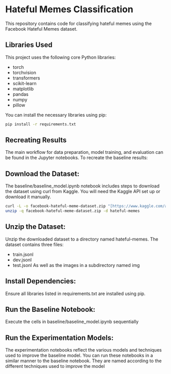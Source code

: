 # Hateful Memes Classification

This repository contains code for classifying hateful memes using the Facebook Hateful Memes dataset.

## Libraries Used

This project uses the following core Python libraries:

* torch
* torchvision
* transformers
* scikit-learn
* matplotlib
* pandas
* numpy
* pillow

You can install the necessary libraries using pip:
```bash
pip install -r requirements.txt
```
## Recreating Results
The main workflow for data preparation, model training, and evaluation can be found in the Jupyter notebooks. To recreate the baseline results:

## Download the Dataset: 
The baseline/baseline_model.ipynb notebook includes steps to download the dataset using curl from Kaggle. You will need the Kaggle API set up or download it manually.

```bash
curl -L -o facebook-hateful-meme-dataset.zip "[https://www.kaggle.com/api/v1/datasets/download/parthplc/facebook-hateful-meme-dataset](https://www.kaggle.com/api/v1/datasets/download/parthplc/facebook-hateful-meme-dataset)"
unzip -q facebook-hateful-meme-dataset.zip -d hateful-memes
```
## Unzip the Dataset:
Unzip the downloaded dataset to a directory named hateful-memes. The dataset contains three files:
* train.jsonl
* dev.jsonl
* test.jsonl
As well as the images in a subdirectory named img

## Install Dependencies:
Ensure all libraries listed in requirements.txt are installed using pip.
## Run the Baseline Notebook:
Execute the cells in baseline/baseline_model.ipynb sequentially

## Run the Experimentation Models:
The experimentation notebooks reflect the various models and techniques used to improve the baseline model. You can run these notebooks in a similar manner to the baseline notebook. They are named according to the different techniques used to improve the model

